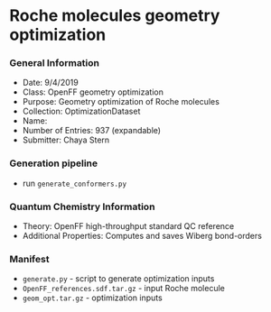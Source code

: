 # Roche molecules geometry optimization

### General Information
 - Date: 9/4/2019
 - Class: OpenFF geometry optimization
 - Purpose: Geometry optimization of Roche molecules
 - Collection: OptimizationDataset
 - Name:
 - Number of Entries: 937 (expandable)
 - Submitter: Chaya Stern

### Generation pipeline
 - run `generate_conformers.py`

### Quantum Chemistry Information
 - Theory: OpenFF high-throughput standard QC reference
 - Additional Properties: Computes and saves Wiberg bond-orders

### Manifest
* `generate.py` - script to generate optimization inputs
* `OpenFF_references.sdf.tar.gz` - input Roche molecule
* `geom_opt.tar.gz` - optimization inputs
